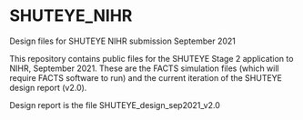 # SHUTEYE_NIHR
Design files for SHUTEYE NIHR submission September 2021

This repository contains public files for the SHUTEYE Stage 2 application to NIHR, September 2021.  These are the FACTS simulation files (which will require FACTS software to run) and the current iteration of the SHUTEYE design report (v2.0).

Design report is the file SHUTEYE_design_sep2021_v2.0
